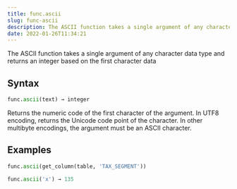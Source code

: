 ```yaml
---
title: func.ascii
slug: func-ascii
description: The ASCII function takes a single argument of any character data type and returns an integer based on the first character data
date: 2022-01-26T11:34:21
---
```


The ASCII function takes a single argument of any character data type and returns an integer based on the first character data

## Syntax
```python
func.ascii(text) → integer
```

Returns the numeric code of the first character of the argument. In UTF8 encoding, returns the Unicode code point of the character. In other multibyte encodings, the argument must be an ASCII character.

## Examples
```python
func.ascii(get_column(table, 'TAX_SEGMENT'))
```
```python
func.ascii('x') → 135
```
